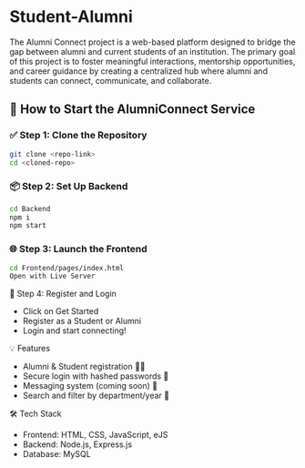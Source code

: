 # Student-Alumni
The Alumni Connect project is a web-based platform designed to bridge the gap between alumni and current students of an institution. The primary goal of this project is to foster meaningful interactions, mentorship opportunities, and career guidance by creating a centralized hub where alumni and students can connect, communicate, and collaborate.
## 🚀 How to Start the AlumniConnect Service

### ✅ Step 1: Clone the Repository
```bash
git clone <repo-link>
cd <cloned-repo>
```
### 📦 Step 2: Set Up Backend
```bash
cd Backend
npm i
npm start
```
### 🌐 Step 3: Launch the Frontend
```bash
cd Frontend/pages/index.html
Open with Live Server
```

🔐 Step 4: Register and Login
- Click on Get Started
- Register as a Student or Alumni
- Login and start connecting!

💡 Features
-  Alumni & Student registration 🧑‍🎓
-  Secure login with hashed passwords 🔐
-  Messaging system (coming soon) 📨
-  Search and filter by department/year 🔎

🛠️ Tech Stack
- Frontend: HTML, CSS, JavaScript, eJS
- Backend: Node.js, Express.js
- Database: MySQL
